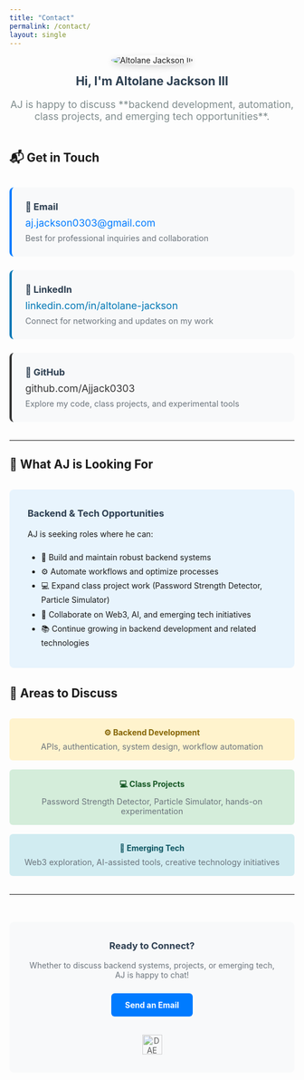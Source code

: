 ```yaml
---
title: "Contact"
permalink: /contact/
layout: single
---
```


<div style="text-align:center; margin-bottom:3rem;">
  <img src="{{ '/assets/img/profile.jpg' | relative_url }}" alt="Altolane Jackson III" 
       style="max-width:150px; border-radius:50%; box-shadow:0 4px 12px rgba(0,0,0,.15);">
  <h2 style="margin:1rem 0 0.5rem; color:#2c3e50;">Hi, I'm Altolane Jackson III</h2>
  <p style="color:#7f8c8d; font-size:1.1rem;">AJ is happy to discuss **backend development, automation, class projects, and emerging tech opportunities**.</p>
</div>

## 📬 Get in Touch

<div style="display:grid; gap:1.5rem; margin:2rem 0;">
  
  <div style="background:#f8f9fa; padding:1.5rem; border-radius:8px; border-left:4px solid #007bff;">
    <h3 style="margin:0 0 0.5rem; color:#2c3e50;">📧 Email</h3>
    <p style="margin:0; font-size:1.1rem;"><a href="mailto:aj.jackson0303@gmail.com" style="color:#007bff; text-decoration:none;">aj.jackson0303@gmail.com</a></p>
    <p style="margin:0.5rem 0 0; color:#6c757d; font-size:0.9rem;">Best for professional inquiries and collaboration</p>
  </div>
  
  <div style="background:#f8f9fa; padding:1.5rem; border-radius:8px; border-left:4px solid #0077b5;">
    <h3 style="margin:0 0 0.5rem; color:#2c3e50;">💼 LinkedIn</h3>
    <p style="margin:0; font-size:1.1rem;"><a href="https://www.linkedin.com/in/altolane-jackson-39a6a9170/" style="color:#0077b5; text-decoration:none;">linkedin.com/in/altolane-jackson</a></p>
    <p style="margin:0.5rem 0 0; color:#6c757d; font-size:0.9rem;">Connect for networking and updates on my work</p>
  </div>
  
  <div style="background:#f8f9fa; padding:1.5rem; border-radius:8px; border-left:4px solid #333;">
    <h3 style="margin:0 0 0.5rem; color:#2c3e50;">🐙 GitHub</h3>
    <p style="margin:0; font-size:1.1rem;"><a href="https://github.com/Ajjack0303" style="color:#333; text-decoration:none;">github.com/Ajjack0303</a></p>
    <p style="margin:0.5rem 0 0; color:#6c757d; font-size:0.9rem;">Explore my code, class projects, and experimental tools</p>
  </div>
  
</div>

---

## 🎯 What AJ is Looking For

<div style="background:#e8f4fd; padding:2rem; border-radius:8px; margin:2rem 0;">
  <h3 style="margin:0 0 1rem; color:#2c3e50;">Backend & Tech Opportunities</h3>
  <p style="margin:0 0 1rem; line-height:1.6;">AJ is seeking roles where he can:</p>
  
  <ul style="margin:0; padding-left:1.5rem; line-height:1.8;">
    <li>🔧 Build and maintain robust backend systems</li>
    <li>⚙️ Automate workflows and optimize processes</li>
    <li>💻 Expand class project work (Password Strength Detector, Particle Simulator)</li>
    <li>🚀 Collaborate on Web3, AI, and emerging tech initiatives</li>
    <li>📚 Continue growing in backend development and related technologies</li>
  </ul>
</div>

## 💬 Areas to Discuss

<div style="display:grid; grid-template-columns:repeat(auto-fit, minmax(250px, 1fr)); gap:1rem; margin:2rem 0;">
  
  <div style="background:#fff3cd; padding:1rem; border-radius:6px; text-align:center;">
    <h4 style="margin:0 0 0.5rem; color:#856404;">⚙️ Backend Development</h4>
    <p style="margin:0; font-size:0.9rem; color:#6c757d;">APIs, authentication, system design, workflow automation</p>
  </div>
  
  <div style="background:#d4edda; padding:1rem; border-radius:6px; text-align:center;">
    <h4 style="margin:0 0 0.5rem; color:#155724;">💻 Class Projects</h4>
    <p style="margin:0; font-size:0.9rem; color:#6c757d;">Password Strength Detector, Particle Simulator, hands-on experimentation</p>
  </div>
  
  <div style="background:#d1ecf1; padding:1rem; border-radius:6px; text-align:center;">
    <h4 style="margin:0 0 0.5rem; color:#0c5460;">🚀 Emerging Tech</h4>
    <p style="margin:0; font-size:0.9rem; color:#6c757d;">Web3 exploration, AI-assisted tools, creative technology initiatives</p>
  </div>
  
</div>

---

<div style="text-align:center; margin-top:3rem; padding:2rem; background:#f8f9fa; border-radius:8px;">
  <h3 style="margin:0 0 1rem; color:#2c3e50;">Ready to Connect?</h3>
  <p style="margin:0 0 1.5rem; color:#6c757d;">Whether to discuss backend systems, projects, or emerging tech, AJ is happy to chat!</p>
  
  <a href="mailto:aj.jackson0303@gmail.com" style="background:#007bff; color:white; padding:0.75rem 1.5rem; text-decoration:none; border-radius:6px; font-weight:bold; display:inline-block;">Send an Email</a>
  
  <div style="margin-top:2rem;">
    <img src="{{ '/assets/img/dae-logo.jpg' | relative_url }}" alt="DAE Logo" style="height:35px; opacity:0.7;">
  </div>
</div>
